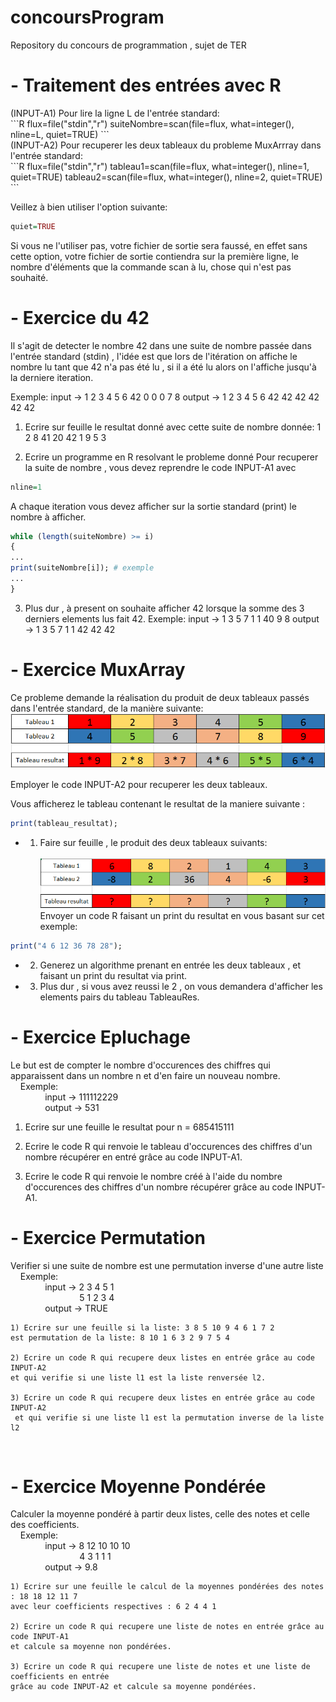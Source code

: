 # concoursProgram
Repository du concours de programmation , sujet de TER

# - Traitement des entrées avec R


<section> (INPUT-A1) Pour lire la ligne L de l'entrée standard: </section>
```R
flux=file("stdin","r")
suiteNombre=scan(file=flux, what=integer(), nline=L, quiet=TRUE)
```



<section> (INPUT-A2) Pour recuperer les deux tableaux du probleme MuxArrray dans l'entrée standard: </section>
```R
flux=file("stdin","r")
tableau1=scan(file=flux, what=integer(), nline=1, quiet=TRUE)
tableau2=scan(file=flux, what=integer(), nline=2, quiet=TRUE)
```



Veillez à bien utiliser l'option suivante:
```R
quiet=TRUE
```
Si vous ne l'utiliser pas, votre fichier de sortie sera faussé, en effet sans cette option, votre fichier de sortie contiendra sur la première ligne, le nombre d'éléments que la commande scan à lu, chose qui n'est pas souhaité.

# - Exercice du 42
Il s'agit de detecter le nombre 42 dans une suite de nombre passée dans l'entrée standard (stdin) , l'idée est que lors de l'itération on affiche le nombre lu tant que 42 n'a pas été lu , si il a été lu alors on l'affiche jusqu'à la derniere iteration.

Exemple:
input   -> 1 2 3 4 5 6 42 0 0 0 7 8
output  -> 1 2 3 4 5 6 42 42 42 42 42 42

1) Ecrire sur feuille le resultat donné avec cette suite de nombre donnée: 1 2 8 41 20 42 1 9 5 3

2) Ecrire un programme en R resolvant le probleme donné
Pour recuperer la suite de nombre , vous devez reprendre le code INPUT-A1 avec
```R
nline=1
```
A chaque iteration vous devez afficher sur la sortie standard (print) le nombre à afficher.
```R
while (length(suiteNombre) >= i)
{
...
print(suiteNombre[i]); # exemple
...
}
```

3) Plus dur , à present on souhaite afficher 42 lorsque la somme des 3 derniers elements lus fait 42.
Exemple:
input   -> 1 3 5 7 1 1 40 9 8
output  -> 1 3 5 7 1 1 42 42 42

# - Exercice MuxArray

Ce probleme demande la réalisation du produit de deux tableaux passés dans l'entrée standard, de la manière suivante:
![Alt text](/exemple2MuxArray.PNG)

Employer le code INPUT-A2 pour recuperer les deux tableaux.

Vous afficherez le tableau contenant le resultat de la maniere suivante : 
```R
print(tableau_resultat);
```


+ 1) Faire sur feuille , le produit des deux tableaux suivants:
<br/><br/>
![Alt text](/exempleExo1MuxArray.PNG)
Envoyer un code R faisant un print du resultat en vous basant sur cet exemple:
```R
print("4 6 12 36 78 28");
```


+ 2) Generez un algorithme prenant en entrée les deux tableaux , et faisant un print du resultat via print.

+ 3) Plus dur , si vous avez reussi le 2 , on vous demandera d'afficher les elements pairs du tableau TableauRes.

# - Exercice Epluchage

  Le but est de compter le nombre d'occurences des chiffres qui apparaissent dans un nombre n et d'en faire un nouveau nombre.
    <br/> &nbsp;&nbsp;&nbsp; Exemple:
    <br/>&nbsp;&nbsp;&nbsp;&nbsp;&nbsp;&nbsp;&nbsp;&nbsp;&nbsp;&nbsp;&nbsp;&nbsp;&nbsp; input  -> 111112229 
    <br/>&nbsp;&nbsp;&nbsp;&nbsp;&nbsp;&nbsp;&nbsp;&nbsp;&nbsp;&nbsp;&nbsp;&nbsp;&nbsp; output -> 531
            
  1) Ecrire sur une feuille le resultat pour n = 685415111
  
  2) Ecrire le code R qui renvoie le tableau d'occurences des chiffres d'un nombre récupérer en entré grâce au code INPUT-A1.
  
  3) Ecrire le code R qui renvoie le nombre créé à l'aide du nombre d'occurences des chiffres d'un nombre récupérer grâce au code INPUT-A1.
  
  
# - Exercice Permutation

  Verifier si une suite de nombre est une permutation inverse d'une autre liste
    <br/> &nbsp;&nbsp;&nbsp; Exemple:
    <br/>&nbsp;&nbsp;&nbsp;&nbsp;&nbsp;&nbsp;&nbsp;&nbsp;&nbsp;&nbsp;&nbsp;&nbsp;&nbsp; input  -> 2 3 4 5 1
    <br/>&nbsp;&nbsp;&nbsp;&nbsp;&nbsp;&nbsp;&nbsp;&nbsp;&nbsp;&nbsp;&nbsp;&nbsp;&nbsp;&nbsp;&nbsp;&nbsp;&nbsp;&nbsp;&nbsp;&nbsp;&nbsp;&nbsp; &nbsp;&nbsp;&nbsp;&nbsp;  5 1 2 3 4
    <br/>&nbsp;&nbsp;&nbsp;&nbsp;&nbsp;&nbsp;&nbsp;&nbsp;&nbsp;&nbsp;&nbsp;&nbsp;&nbsp; output -> TRUE
    
    1) Ecrire sur une feuille si la liste: 3 8 5 10 9 4 6 1 7 2 
    est permutation de la liste: 8 10 1 6 3 2 9 7 5 4
    
    2) Ecrire un code R qui recupere deux listes en entrée grâce au code INPUT-A2
    et qui verifie si une liste l1 est la liste renversée l2.
    
    3) Ecrire un code R qui recupere deux listes en entrée grâce au code INPUT-A2
     et qui verifie si une liste l1 est la permutation inverse de la liste l2

<br/>

# - Exercice Moyenne Pondérée

  Calculer la moyenne pondéré à partir deux listes, celle des notes et celle des coefficients.
  <br/> &nbsp;&nbsp;&nbsp; Exemple:
    <br/>&nbsp;&nbsp;&nbsp;&nbsp;&nbsp;&nbsp;&nbsp;&nbsp;&nbsp;&nbsp;&nbsp;&nbsp;&nbsp; input  -> 8 12 10 10 10
    <br/>&nbsp;&nbsp;&nbsp;&nbsp;&nbsp;&nbsp;&nbsp;&nbsp;&nbsp;&nbsp;&nbsp;&nbsp;&nbsp;&nbsp;&nbsp;&nbsp;&nbsp;&nbsp;&nbsp;&nbsp;&nbsp;&nbsp; &nbsp;&nbsp;&nbsp;&nbsp;  4 3 1 1 1
    <br/>&nbsp;&nbsp;&nbsp;&nbsp;&nbsp;&nbsp;&nbsp;&nbsp;&nbsp;&nbsp;&nbsp;&nbsp;&nbsp; output -> 9.8
       
    1) Ecrire sur une feuille le calcul de la moyennes pondérées des notes : 18 18 12 11 7
    avec leur coefficients respectives : 6 2 4 4 1
    
    2) Ecrire un code R qui recupere une liste de notes en entrée grâce au code INPUT-A1
    et calcule sa moyenne non pondérées.
    
    3) Ecrire un code R qui recupere une liste de notes et une liste de coefficients en entrée 
    grâce au code INPUT-A2 et calcule sa moyenne pondérées.
